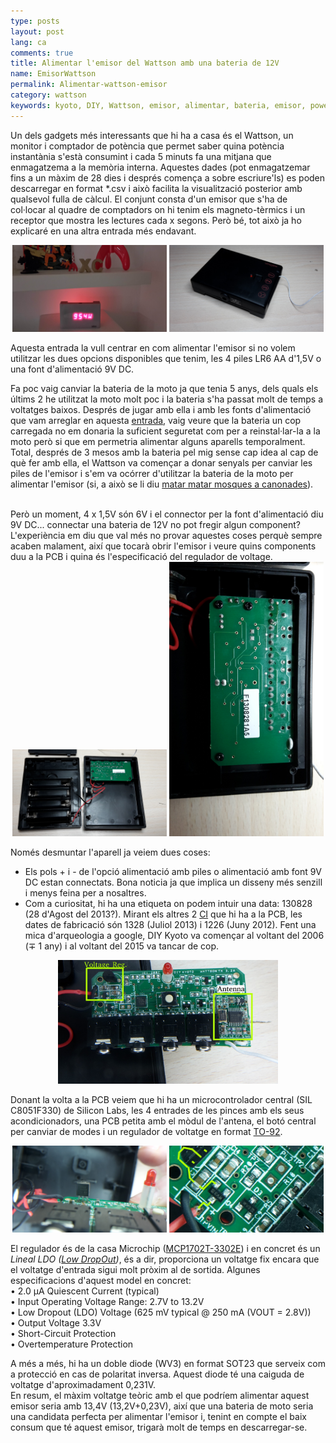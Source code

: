 ```yaml
---
type: posts
layout: post
lang: ca
comments: true
title: Alimentar l'emisor del Wattson amb una bateria de 12V
name: EmisorWattson
permalink: Alimentar-wattson-emisor
category: wattson
keywords: kyoto, DIY, Wattson, emisor, alimentar, bateria, emisor, power, supply, emitter, batery, pcb
---
```


Un dels gadgets més interessants que hi ha a casa és el Wattson, un monitor i comptador de potència que permet saber quina potència instantània s'està consumint i cada 5 minuts fa una mitjana que enmagatzema a la memòria interna. Aquestes dades (pot enmagatzemar fins a un màxim de 28 dies i després comença a sobre escriure'ls) es poden descarregar en format *.csv i això facilita la visualització posterior amb qualsevol fulla de càlcul. El conjunt consta d'un emisor que s'ha de col·locar al quadre de comptadors on hi tenim els magneto-tèrmics i un receptor que mostra les lectures cada x segons. Però bé, tot això ja ho explicaré en una altra entrada més endavant.<br>

<center>
<img style="display:inline" src="/images/161208-wattson-emitter/00.jpg" width="49%" alt="Contingut: DIY Kyoto Wattson. Source: Momex.cat" title="DIY Kyoto Wattson">
<img style="display:inline" src="/images/161208-wattson-emitter/01.jpg" width="49%" alt="Contingut: Emisor del Wattson. Source: Momex.cat" title="Emisor del Wattson">
</center>

Aquesta entrada la vull centrar en com alimentar l'emisor si no volem utilitzar les dues opcions disponibles que tenim, les 4 piles LR6 AA d'1,5V o una font d'alimentació 9V DC.<br>

Fa poc vaig canviar la bateria de la moto ja que tenia 5 anys, dels quals els últims 2 he utilitzat la moto molt poc i la bateria s'ha passat molt de temps a voltatges baixos. Després de jugar amb ella i amb les fonts d'alimentació que vam arreglar en aquesta <a href="http://momex.cat/reparaci%C3%B3-agilent-E3644A" target="_blank">entrada</a>, vaig veure que la bateria un cop carregada no em donaria la suficient seguretat com per a reinstal·lar-la a la moto però si que em permetria alimentar alguns aparells temporalment.<br>
Total, després de 3 mesos amb la bateria pel mig sense cap idea al cap de què fer amb ella, el Wattson va començar a donar senyals per canviar les piles de l'emisor i s'em va ocórrer d'utilitzar la bateria de la moto per alimentar l'emisor (si, a això se li diu <a href="http://aplicacions.llengua.gencat.cat/llc/AppJava/index.html;jsessionid=0540C7002C73B888E2832F079B0FCE3E?action=Principal&method=detall&input_cercar=matar+mosques+a+canonades+&numPagina=1&database=FITXES_PUB&idFont=11434&idHit=11434&tipusFont=Fitxes+de+l%27Optimot&numeroResultat=1&databases_avansada=&categories_avansada=&clickLink=detall&titol=Com+es+diu+matar+moscas+a+ca%F1onazos+en+catal%E0%3F+%2F+%C9s+correcte+matar+mosques+a+canonades+en+catal%E0%3F&tematica=&tipusCerca=cerca.normes" target="_blank">matar matar mosques a canonades</a>).
<!--more-->
<br>
Però un moment, 4 x 1,5V són 6V i el connector per la font d'alimentació diu 9V DC... connectar una bateria de 12V no pot fregir algun component? L'experiència em diu que val més no provar aquestes coses perquè sempre acaben malament, així que tocarà obrir l'emisor i veure quins components duu a la PCB i quina és l'especificació del regulador de voltage.<br> 

<center>
<img style="display:inline" src="/images/161208-wattson-emitter/02.jpg" width="49%" alt="Contingut: Interior emisor wattson. Source: Momex.cat" title="Interior emisor wattson">
<img style="display:inline" src="/images/161208-wattson-emitter/03.jpg" width="49%"  alt="Contingut: Interior emisor wattson. Source: Momex.cat" title="Interior emisor wattson">
</center>

Només desmuntar l'aparell ja veiem dues coses:<br>
- Els pols + i - de l'opció alimentació amb piles o alimentació amb font 9V DC estan connectats. Bona noticia ja que implica un disseny més senzill i menys feina per a nosaltres.<br>
- Com a curiositat, hi ha una etiqueta on podem intuir una data: 130828 (28 d'Agost del 2013?). Mirant els altres 2 <a href="https://ca.wikipedia.org/wiki/Circuit_integrat" target="_blank">CI</a> que hi ha a la PCB, les dates de fabricació són 1328 (Juliol 2013) i 1226 (Juny 2012). Fent una mica d'arqueologia a google, DIY Kyoto va començar al voltant del 2006 (&#8723; 1 any) i al voltant del 2015 va tancar de cop.
<center>
<img src="/images/161208-wattson-emitter/04.jpg" width="70%"  alt="Contingut: Interior emisor wattson. Source: Momex.cat" title="Interior emisor wattson">
</center>

Donant la volta a la PCB veiem que hi ha un microcontrolador central (SIL C8051F330) de Silicon Labs, les 4 entrades de les pinces amb els seus acondicionadors, una PCB petita amb el mòdul de l'antena, el botó central per canviar de modes i un regulador de voltatge en format <a href="https://en.wikipedia.org/wiki/TO-92" target="_blank">TO-92</a>.

<center>
<img style="display:inline" src="/images/161208-wattson-emitter/05.jpg" width="49%" alt="Contingut: Interior emisor wattson. Source: Momex.cat" title="Interior emisor wattson">
<img style="display:inline" src="/images/161208-wattson-emitter/06.jpg" width="49%" alt="Contingut: Interior emisor wattson. Source: Momex.cat" title="Interior emisor wattson">
</center>

El regulador és de la casa Microchip (<a href="http://ww1.microchip.com/downloads/en/DeviceDoc/22008E.pdf" target="_blank">MCP1702T-3302E</a>) i en concret és un <i>Lineal LDO (<a href="https://en.wikipedia.org/wiki/Low-dropout_regulator" target="_blank">Low DropOut</a>)</i>, és a dir, proporciona un voltatge fix encara que el voltatge d'entrada sigui molt pròxim al de sortida. Algunes especificacions d'aquest model en concret:<br>
• 2.0 μA Quiescent Current (typical)<br>
• Input Operating Voltage Range: 2.7V to 13.2V <br>
• Low Dropout (LDO) Voltage (625 mV typical @ 250 mA (VOUT = 2.8V))<br>
• Output Voltage 3.3V<br>
• Short-Circuit Protection<br>
• Overtemperature Protection<br>

A més a més, hi ha un doble diode (WV3) en format SOT23 que serveix com a protecció en cas de polaritat inversa. Aquest diode té una caiguda de voltatge d'aproximadament 0,231V.<br>
En resum, el màxim voltatge teòric amb el que podríem alimentar aquest emisor seria amb 13,4V (13,2V+0,23V), així que una bateria de moto seria una candidata perfecta per alimentar l'emisor i, tenint en compte el baix consum que té aquest emisor, trigarà molt de temps en descarregar-se.


